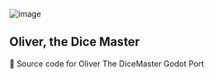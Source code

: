 
![image](https://user-images.githubusercontent.com/91392083/183740467-55673247-b81d-4f30-824c-6853eed07575.png)

## Oliver, the Dice Master
🎲 Source code for Oliver The DiceMaster Godot Port
